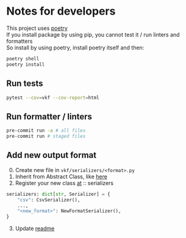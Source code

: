 # Notes for developers

This project uses [poetry](https://python-poetry.org/)  
If you install package by using pip, you cannot test it / run linters and formatters  
So install by using poetry, install poetry itself and then:

```bash
poetry shell
poetry install
```

## Run tests

```bash
pytest --cov=vkf --cov-report=html
```

## Run formatter / linters

```bash
pre-commit run -a # all files
pre-commit run # staged files
```

## Add new output format

0. Create new file in `vkf/serializers/<format>.py`
1. Inherit from Abstract Class, like [here](../vkf/serializers/csv.py)
2. Register your new class [at](../vkf/cli.py) :: serializers

```python
serializers: dict[str, Serializer] = {
    "csv": CsvSerializer(),
    ...,
    "<new_format>": NewFormatSerializer(),
}
```

3. Update [readme](../README.md)
